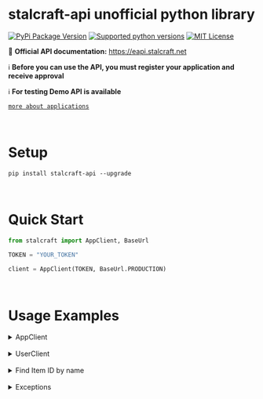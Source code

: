 # stalcraft-api unofficial python library

[![PyPi Package Version](https://img.shields.io/pypi/v/stalcraft-api.svg?style=flat-square)](https://pypi.org/project/stalcraft-api)
[![Supported python versions](https://img.shields.io/pypi/pyversions/stalcraft-api.svg?style=flat-square)](https://pypi.org/project/stalcraft-api)
[![MIT License](https://img.shields.io/pypi/l/aiogram.svg?style=flat-square)](https://opensource.org/licenses/MIT)

📄 **Official API documentation:** https://eapi.stalcraft.net

ℹ️ **Before you can use the API, you must register your application and receive approval**

ℹ️ **For testing Demo API is available**

[`more about applications`](https://eapi.stalcraft.net/registration.html)


<br>

# Setup

```console
pip install stalcraft-api --upgrade
```


<br>

# Quick Start

```python
from stalcraft import AppClient, BaseUrl

TOKEN = "YOUR_TOKEN"

client = AppClient(TOKEN, BaseUrl.PRODUCTION)
```

<br>

# Usage Examples

<details>
<summary>AppClient</summary>

```python
from stalcraft import AppClient, Region, Sort, Order

TOKEN = "YOUR_TOKEN"

client = AppClient(TOKEN)

print()
print("List of regions")
print(client.regions())

print()
print("List of clans with offset 1 and limit 2")
print(client.clans(offset=1, limit=2))

print()
print("Information about emission on NA server")
print(client.emission(Region.NA))

print()
print("List of lots for item with id 'y1q9'")
print("With offset 5, limit 2, sort by buyout price and order by descending")
print(client.auction("y1q9").lots(offset=5, limit=2, sort=Sort.BUYOUT_PRICE, order=Order.DESCENDING))

print()
print("List of price history for item with id 'y1q9'")
print(client.auction("y1q9").price_history())

print()
print("Information about clan with id '647d6c53-b3d7-4d30-8d08-de874eb1d845'")
print(client.clan("647d6c53-b3d7-4d30-8d08-de874eb1d845").info())
```

</details>


<br>

<details>
<summary>UserClient</summary>

```python
from stalcraft import UserClient, Region

TOKEN = "YOUR_TOKEN"

client = UserClient(TOKEN)

# + all methods from AppClient

print("List of characters created on EU server by the user by which used access token was provided")
print(client.characters(Region.EU))

print()
print("List of friends character names who are friend with 'Test-1'")
print(client.friends("Test-1"))

print()
print("Members in clan with id '647d6c53-b3d7-4d30-8d08-de874eb1d845'")
print(client.clan("647d6c53-b3d7-4d30-8d08-de874eb1d845").members())
```

</details>


<br>

<details>
<summary>Find Item ID by name</summary>

```python
from stalcraft import AppClient, LocalItem, WebItem

TOKEN = "YOUR_TOKEN"

client = AppClient(TOKEN)

print()
print("Search by local file")
print(client.auction(LocalItem("Snowflake").item_id).lots())

print()
print("(Not reliable)")
print("Search by stalcraft-database github repository")
print(client.auction(WebItem("Snowflake").item_id).lots())
```

</details>


<br>

<details>
<summary>Exceptions</summary>

```python
from stalcraft import (
    UserClient, LocalItem, StalcraftApiException, ItemException
)

TOKEN = "YOUR_TOKEN"

client = UserClient(TOKEN)

print()
print("If an item with that name does not exist")
try:
    print(LocalItem("test").item_id)
except ItemException as e:
    print("Error:", e)

print()
print("If one of parameters is invalid")
try:
    print(client.auction("test").price_history())
except StalcraftApiException as e:
    print("Error:", e)

print()
print("If token is invalid")

client = UserClient("test")

try:
    print(client.characters())
except StalcraftApiException as e:
    print("Error:", e)
```

</details>
